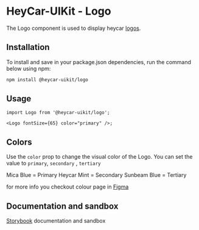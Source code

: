 # HeyCar-UIKit - Logo

The Logo component is used to display heycar [logos](https://www.figma.com/file/rrvkvQEoVTOHa7MzyKSaoz/OTP-Global-Design-System?node-id=1370%3A40820).

## Installation

To install and save in your package.json dependencies, run the command below using npm:

```bash
npm install @heycar-uikit/logo
```

## Usage

```tsx
import Logo from '@heycar-uikit/logo';

<Logo fontSize={65} color="primary" />;
```

## Colors

Use the `color` prop to change the visual color of the Logo.
You can set the value to `primary`, `secondary` , `tertiary`

Mica Blue = Primary
Heycar Mint = Secondary
Sunbeam Blue = Tertiary

for more info you checkout colour page in [Figma](https://www.figma.com/file/rrvkvQEoVTOHa7MzyKSaoz/OTP-Design-System?node-id=1291%3A35195)

## Documentation and sandbox

[Storybook](https://hey-car.github.io/heycar-uikit/main/?path=/docs/components-logo--logo) documentation and sandbox
